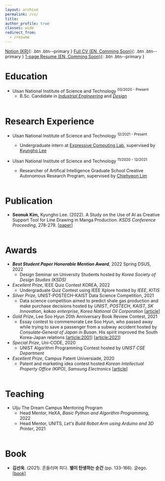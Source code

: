 ```yaml
---
layout: archive
permalink: /cv/
title: 
author_profile: true
classes: wide
redirect_from:
  - /resume
---
```

<a href="notion" class="btn--primary"></a>
[Notion (KR)](https://5eonukkim.notion.site/){: .btn .btn--primary }
<a href="CV" class="btn--primary"></a>
[Full CV (EN, Comming Soon)](#){: .btn .btn--primary }
<a href="notion" class="btn--primary"></a>
[1-page Resume (EN, Comming Soon)](#){: .btn .btn--primary }

Education
======
* Ulsan National Institute of Science and Technology <sup>03/2020 - Present</sup>
  * B.Sc. Candidate in *[Industrial Engineering](https://ie.unist.ac.kr/eng/)* and *[Design](https://design.unist.ac.kr/)*<br><br>

Research Experience
======
* Ulsan National Institute of Science and Technology <sup>12/2021 - Present</sup>
  * Undergraduate intern at [Expressive Computing Lab](https://www.klee141.com/), supervised by [Kyungho Lee](https://research.unist.ac.kr/post-research/%EC%9D%B4%EA%B2%BD%ED%98%B8-expc-lab/?eng)<br>

* Ulsan National Institute of Science and Technology <sup>11/2020 - 12/2021</sup>
  * Researcher of Artifical Intelligence Graduate School Creative Autonomous Research Program, supervised by [Chiehyeon Lim](https://research.unist.ac.kr/post-research/%ec%9e%84%ec%b9%98%ed%98%84_service-engineering-knowledge-discovery/?eng)<br><br>

Publication
======
* **Seonuk Kim,** Kyungho Lee. (2022). A Study on the Use of AI as
Creative Support Tool for Line Drawing in Manga Production.
*KSDS Conference Proceeding*, 278-279. [[paper](https://www.dbpia.co.kr/journal/articleDetail?nodeId=NODE11073042)]<br><br>

Awards
======
* ***Best Student Paper Honorable Mention Award***, 2022 Spring DSUS, 2022
  * Design Seminar on University Students hosted by *Korea Society of Design Studies (KSDS)*
* *Excellent Prize*, IEEE Quiz Contest KOREA, 2022
  * Undergraduate Quiz Contest using IEEE Xplore hosted by *IEEE*, *KITIS*
* *Silver Prize*, UNIST-POSTECH-KAIST Data Science Competition, 2021
  * Data science competition aimed to predict shale gas production and make purchase decisions hosted by *UNIST*, *POSTECH*, *KAIST*, *SK Innovation*, *kakao enterprise*, *Korea National Oil Corporation* [[article](http://news.unist.ac.kr/successful-completion-of-2021-unist-postech-kaist-data-science-competition/)]
* *Gold Prize*, Lee Soo Hyun 20th Anniversary Book Review Contest, 2021
  * Essay contest to commemorate Lee Soo Hyun, who passed away while trying to save a passenger from a subway accident hosted by *Consulate‑General of Japan in Busan*. His spirit improved the South Korea-Japan relations [[article:2001](https://www.donga.com/en/article/all/20011231/210363/1)] [[article:2021](https://www.donga.com/en/article/all/20210125/2393536/1)]
* *Special Prize*, Uni-CODE, 2020
  * UNIST Algorithm Programming Contest hosted by *UNIST CSE Department*
* *Excellent Prize*, Campus Patent Universiade, 2020
  * Patent and marketing idea contest hosted *Korean Intellectual Property Office (KIPO)*, *Samsung Electronics* [[article](http://news.unist.ac.kr/a-team-of-unist-students-honored-at-the-2020-campus-patent-universiade-competition/)]<br><br>

Teaching
======
* Ulju The Dream Campus Mentoring Program
  * Head Mentor, HeXA, *Basic Python and Algorithm Programming*, 2022
  * Head Mentor, UNITS, *Let's Build Robot Arm using Arduino and 3D Printer*, 2021<br><br>
  
Book
======
* **김선욱**. (2021). 흔들리며 피다. **별이 탄생하는 순간** (pp. 133-166). 글ego. [[book](https://www.aladin.co.kr/shop/wproduct.aspx?ItemId=272558882)]